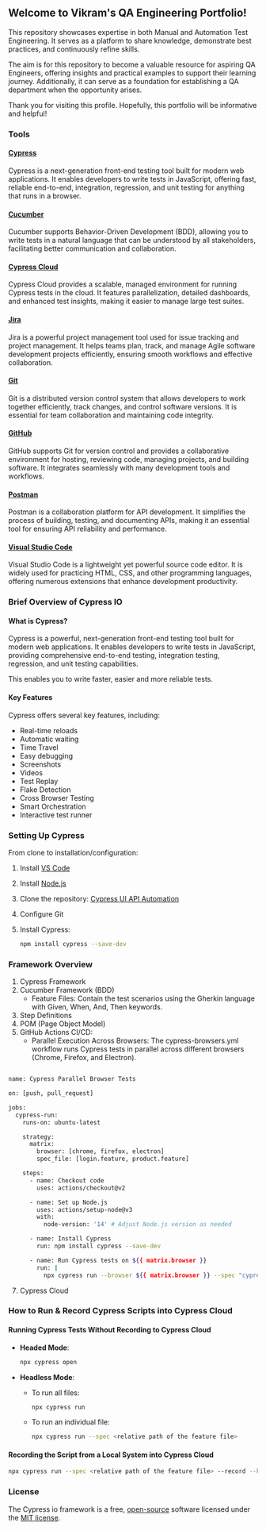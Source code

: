 ## Welcome to Vikram's QA Engineering Portfolio!

This repository showcases expertise in both Manual and Automation Test Engineering. It serves as a platform to share knowledge, demonstrate best practices, and continuously refine skills.

The aim is for this repository to become a valuable resource for aspiring QA Engineers, offering insights and practical examples to support their learning journey. Additionally, it can serve as a foundation for establishing a QA department when the opportunity arises.

Thank you for visiting this profile. Hopefully, this portfolio will be informative and helpful!

### Tools

#### [Cypress](https://www.cypress.io/)
Cypress is a next-generation front-end testing tool built for modern web applications. It enables developers to write tests in JavaScript, offering fast, reliable end-to-end, integration, regression, and unit testing for anything that runs in a browser.

#### [Cucumber](https://cucumber.io/)
Cucumber supports Behavior-Driven Development (BDD), allowing you to write tests in a natural language that can be understood by all stakeholders, facilitating better communication and collaboration.

#### [Cypress Cloud](https://www.cypress.io/cloud)
Cypress Cloud provides a scalable, managed environment for running Cypress tests in the cloud. It features parallelization, detailed dashboards, and enhanced test insights, making it easier to manage large test suites.

#### [Jira](https://www.atlassian.com/software/jira)
Jira is a powerful project management tool used for issue tracking and project management. It helps teams plan, track, and manage Agile software development projects efficiently, ensuring smooth workflows and effective collaboration.

#### [Git](https://git-scm.com/)
Git is a distributed version control system that allows developers to work together efficiently, track changes, and control software versions. It is essential for team collaboration and maintaining code integrity.

#### [GitHub](https://github.com/)
GitHub supports Git for version control and provides a collaborative environment for hosting, reviewing code, managing projects, and building software. It integrates seamlessly with many development tools and workflows.

#### [Postman](https://www.postman.com/)
Postman is a collaboration platform for API development. It simplifies the process of building, testing, and documenting APIs, making it an essential tool for ensuring API reliability and performance.

#### [Visual Studio Code](https://code.visualstudio.com/)
Visual Studio Code is a lightweight yet powerful source code editor. It is widely used for practicing HTML, CSS, and other programming languages, offering numerous extensions that enhance development productivity.

### Brief Overview of Cypress IO

#### What is Cypress?
Cypress is a powerful, next-generation front-end testing tool built for modern web applications. It enables developers to write tests in JavaScript, providing comprehensive end-to-end testing, integration testing, regression, and unit testing capabilities.

This enables you to write faster, easier and more reliable tests.

#### Key Features
Cypress offers several key features, including:
- Real-time reloads
- Automatic waiting
- Time Travel
- Easy debugging
- Screenshots
- Videos
- Test Replay
- Flake Detection
- Cross Browser Testing
- Smart Orchestration
- Interactive test runner

### Setting Up Cypress
From clone to installation/configuration:
1. Install [VS Code](https://code.visualstudio.com/)
2. Install [Node.js](https://nodejs.org/)
3. Clone the repository: [Cypress UI API Automation](https://github.com/gurjarvikram/cypress-ui-api-automation.git)
4. Configure Git
5. Install Cypress:

   ```sh
   npm install cypress --save-dev
   ```

### Framework Overview
1. Cypress Framework
2. Cucumber Framework (BDD)
   - Feature Files: Contain the test scenarios using the Gherkin language with Given, When, And, Then keywords.
3. Step Definitions
4. POM (Page Object Model)
5. GitHub Actions CI/CD:
   - Parallel Execution Across Browsers: The cypress-browsers.yml workflow runs Cypress tests in parallel across different browsers (Chrome, Firefox, and Electron).

```bash

name: Cypress Parallel Browser Tests

on: [push, pull_request]

jobs:
  cypress-run:
    runs-on: ubuntu-latest

    strategy:
      matrix:
        browser: [chrome, firefox, electron]
        spec_file: [login.feature, product.feature]

    steps:
      - name: Checkout code
        uses: actions/checkout@v2

      - name: Set up Node.js
        uses: actions/setup-node@v3
        with:
          node-version: '14' # Adjust Node.js version as needed

      - name: Install Cypress
        run: npm install cypress --save-dev

      - name: Run Cypress tests on ${{ matrix.browser }}
        run: |
          npx cypress run --browser ${{ matrix.browser }} --spec "cypress/integration/${{ matrix.spec_file }}"
```
  
            
7. Cypress Cloud

### How to Run & Record Cypress Scripts into Cypress Cloud

#### Running Cypress Tests Without Recording to Cypress Cloud

- **Headed Mode**:

  ```sh
  npx cypress open
  ```
  
- **Headless Mode**:
  - To run all files:

    ```sh
    npx cypress run
    ```
  - To run an individual file:

    ```sh
    npx cypress run --spec <relative path of the feature file>
    ```

#### Recording the Script from a Local System into Cypress Cloud

```sh
npx cypress run --spec <relative path of the feature file> --record --key <record key>
```
### License
The Cypress io framework is a free, [open-source](https://github.com/cypress-io/cypress) software licensed under the [MIT license](https://opensource.org/license/MIT).
